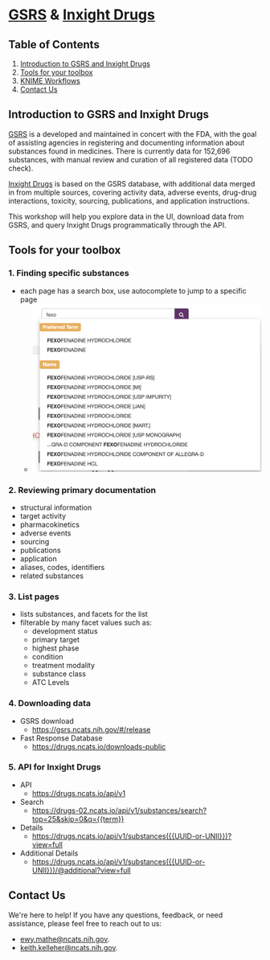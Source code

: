# [GSRS](https://gsrs.ncats.nih.gov/) & [Inxight Drugs](https://drugs.ncats.io/)

## Table of Contents
1. [Introduction to GSRS and Inxight Drugs](#introduction-to-both)
2. [Tools for your toolbox](#tools-for-your-toolbox)
3. [KNIME Workflows](#knime)
4. [Contact Us](#contact-us)

## Introduction to GSRS and Inxight Drugs <a id="introduction-to-both"></a>
[GSRS](https://gsrs.ncats.nih.gov/) is a developed and maintained in concert with the FDA, with the goal
of assisting agencies in registering and documenting information about substances found in medicines.
There is currently data for 152,696 substances, with manual review and curation of all registered data (TODO check).

[Inxight Drugs](https://drugs.ncats.io/) is based on the GSRS database, with additional data merged in from
multiple sources, covering activity data, adverse events, drug-drug interactions, toxicity, sourcing, publications,
and application instructions.

This workshop will help you explore data in the UI, download data from GSRS, and query Inxight Drugs
programmatically through the API.

## Tools for your toolbox <a id="tools-for-your-toolbox"></a>
### 1. Finding specific substances
* each page has a search box, use autocomplete to jump to a specific page
  * ![search](images/search.png)

### 2. Reviewing primary documentation
* structural information
* target activity
* pharmacokinetics
* adverse events
* sourcing
* publications
* application
* aliases, codes, identifiers 
* related substances 

### 3. List pages
* lists substances, and facets for the list
* filterable by many facet values such as:
  * development status
  * primary target
  * highest phase
  * condition
  * treatment modality
  * substance class
  * ATC Levels

### 4. Downloading data
* GSRS download
  * https://gsrs.ncats.nih.gov/#/release
* Fast Response Database
   * https://drugs.ncats.io/downloads-public

### 5. API for Inxight Drugs
* API
  * https://drugs.ncats.io/api/v1
* Search
  * https://drugs-02.ncats.io/api/v1/substances/search?top=25&skip=0&q={{term}}
* Details
  * https://drugs.ncats.io/api/v1/substances({{UUID-or-UNII}})?view=full
* Additional Details
  * https://drugs.ncats.io/api/v1/substances({{UUID-or-UNII}})/@additional?view=full

  
## Contact Us <a id="contact-us"></a>

We're here to help! If you have any questions, feedback, or need assistance, please feel free to reach out to us:
* [ewy.mathe@ncats.nih.gov](mailto:ewy.mathe@ncats.nih.gov).
* [keith.kelleher@ncats.nih.gov](mailto:keith.kelleher@ncats.nih.gov).
